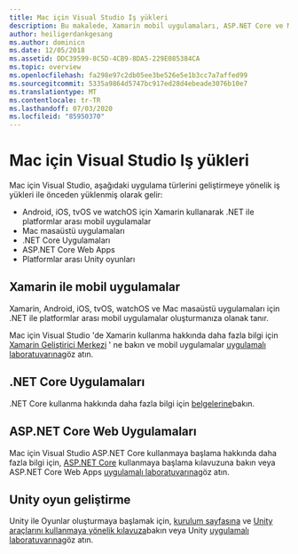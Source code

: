 ```yaml
---
title: Mac için Visual Studio Iş yükleri
description: Bu makalede, Xamarin mobil uygulamaları, ASP.NET Core ve Mac için Visual Studio oyunları dahil olmak üzere için kullanılabilen çeşitli iş yükleri açıklanmaktadır.
author: heiligerdankgesang
ms.author: dominicn
ms.date: 12/05/2018
ms.assetid: DDC39599-8C5D-4CB9-8DA5-229E085384CA
ms.topic: overview
ms.openlocfilehash: fa298e97c2db05ee3be526e5e1b3cc7a7affed99
ms.sourcegitcommit: 5335a9864d5747bc917ed28d4ebeade3076b10e7
ms.translationtype: MT
ms.contentlocale: tr-TR
ms.lasthandoff: 07/03/2020
ms.locfileid: "85950370"
---
```

# <a name="visual-studio-for-mac-workloads"></a>Mac için Visual Studio Iş yükleri

Mac için Visual Studio, aşağıdaki uygulama türlerini geliştirmeye yönelik iş yükleri ile önceden yüklenmiş olarak gelir:

* Android, iOS, tvOS ve watchOS için Xamarin kullanarak .NET ile platformlar arası mobil uygulamalar
* Mac masaüstü uygulamaları
* .NET Core Uygulamaları
* ASP.NET Core Web Apps
* Platformlar arası Unity oyunları

## <a name="mobile-applications-with-xamarin"></a>Xamarin ile mobil uygulamalar

Xamarin, Android, iOS, tvOS, watchOS ve Mac masaüstü uygulamaları için .NET ile platformlar arası mobil uygulamalar oluşturmanıza olanak tanır.

Mac için Visual Studio 'de Xamarin kullanma hakkında daha fazla bilgi için [Xamarin Geliştirici Merkezi](https://developer.xamarin.com/) ' ne bakın ve mobil uygulamalar [uygulamalı laboratuvarına](https://github.com/Microsoft/vs4mac-labs/tree/master/Mobile/Getting-Started)göz atın.

## <a name="net-core-applications"></a>.NET Core Uygulamaları

.NET Core kullanma hakkında daha fazla bilgi için [belgelerine](/dotnet/core/)bakın.

## <a name="aspnet-core-web-applications"></a>ASP.NET Core Web Uygulamaları

Mac için Visual Studio ASP.NET Core kullanmaya başlama hakkında daha fazla bilgi için, [ASP.NET Core](asp-net-core.md) kullanmaya başlama kılavuzuna bakın veya ASP.NET Core Web Apps [uygulamalı laboratuvarına](https://github.com/Microsoft/vs4mac-labs/tree/master/Web/Getting-Started)göz atın.

## <a name="unity-game-development"></a>Unity oyun geliştirme

Unity ile Oyunlar oluşturmaya başlamak için, [kurulum sayfasına](setup-vsmac-tools-unity.md) ve [Unity araçlarını kullanmaya yönelik kılavuza](using-vsmac-tools-unity.md)bakın veya Unity [uygulamalı laboratuvarına](https://github.com/Microsoft/vs4mac-labs/tree/master/Unity/Getting-Started)göz atın.

